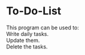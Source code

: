 # To-Do-List 
This program can be used to:
<br>
Write daily tasks.
<br>
Update them.
<br>
Delete the tasks.
